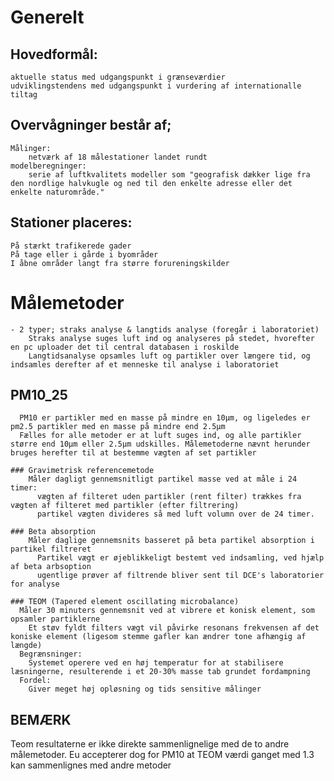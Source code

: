 # Generelt
## Hovedformål:
    aktuelle status med udgangspunkt i grænseværdier
    udviklingstendens med udgangspunkt i vurdering af internationalle tiltag

## Overvågninger består af;
    Målinger:
        netværk af 18 målestationer landet rundt
    modelberegninger:
        serie af luftkvalitets modeller som "geografisk dækker lige fra den nordlige halvkugle og ned til den enkelte adresse eller det enkelte naturområde."

## Stationer placeres:
    På stærkt trafikerede gader
    På tage eller i gårde i byområder
    I åbne områder langt fra større forureningskilder

# Målemetoder
    - 2 typer; straks analyse & langtids analyse (foregår i laboratoriet)
        Straks analyse suges luft ind og analyseres på stedet, hvorefter en pc uploader det til central databasen i roskilde
        Langtidsanalyse opsamles luft og partikler over længere tid, og indsamles derefter af et menneske til analyse i laboratoriet

  ## PM10_25
      PM10 er partikler med en masse på mindre en 10µm, og ligeledes er pm2.5 partikler med en masse på mindre end 2.5µm
      Fælles for alle metoder er at luft suges ind, og alle partikler større end 10µm eller 2.5µm udskilles. Målemetoderne nævnt herunder bruges herefter til at bestemme vægten af set partikler

    ### Gravimetrisk referencemetode
        Måler dagligt gennemsnitligt partikel masse ved at måle i 24 timer:
          vægten af filteret uden partikler (rent filter) trækkes fra vægten af filteret med partikler (efter filtrering)
          partikel vægten divideres så med luft volumn over de 24 timer.

    ### Beta absorption
        Måler daglige gennemsnits basseret på beta partikel absorption i partikel filtreret
          Partikel vægt er øjeblikkeligt bestemt ved indsamling, ved hjælp af beta arbsoption
          ugentlige prøver af filtrende bliver sent til DCE's laboratorier for analyse

    ### TEOM (Tapered element oscillating microbalance)
      Måler 30 minuters gennemsnit ved at vibrere et konisk element, som opsamler partiklerne
        Et støv fyldt filters vægt vil påvirke resonans frekvensen af det koniske element (ligesom stemme gafler kan ændrer tone afhængig af længde)
      Begrænsninger:
        Systemet operere ved en høj temperatur for at stabilisere læsningerne, resulterende i et 20-30% masse tab grundet fordampning
      Fordel:
        Giver meget høj opløsning og tids sensitive målinger

## BEMÆRK
  Teom resultaterne er ikke direkte sammenlignelige med de to andre målemetoder. Eu accepterer dog for PM10 at TEOM værdi ganget med 1.3 kan sammenlignes med andre metoder
